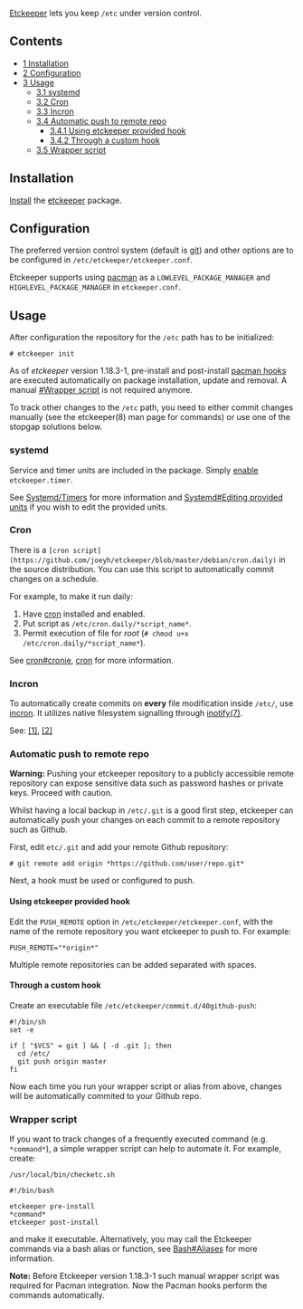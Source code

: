 [Etckeeper](http://etckeeper.branchable.com/) lets you keep `/etc` under version control.

## Contents

*   [1 Installation](#Installation)
*   [2 Configuration](#Configuration)
*   [3 Usage](#Usage)
    *   [3.1 systemd](#systemd)
    *   [3.2 Cron](#Cron)
    *   [3.3 Incron](#Incron)
    *   [3.4 Automatic push to remote repo](#Automatic_push_to_remote_repo)
        *   [3.4.1 Using etckeeper provided hook](#Using_etckeeper_provided_hook)
        *   [3.4.2 Through a custom hook](#Through_a_custom_hook)
    *   [3.5 Wrapper script](#Wrapper_script)

## Installation

[Install](/index.php/Install "Install") the [etckeeper](https://www.archlinux.org/packages/?name=etckeeper) package.

## Configuration

The preferred version control system (default is [git](/index.php/Git "Git")) and other options are to be configured in `/etc/etckeeper/etckeeper.conf`.

Etckeeper supports using [pacman](/index.php/Pacman "Pacman") as a `LOWLEVEL_PACKAGE_MANAGER` and `HIGHLEVEL_PACKAGE_MANAGER` in `etckeeper.conf`.

## Usage

After configuration the repository for the `/etc` path has to be initialized:

```
# etckeeper init

```

As of *etckeeper* version 1.18.3-1, pre-install and post-install [pacman hooks](/index.php/Pacman#Hooks "Pacman") are executed automatically on package installation, update and removal. A manual [#Wrapper script](#Wrapper_script) is not required anymore.

To track other changes to the `/etc` path, you need to either commit changes manually (see the etckeeper(8) man page for commands) or use one of the stopgap solutions below.

### systemd

Service and timer units are included in the package. Simply [enable](/index.php/Systemd/Timers#Management "Systemd/Timers") `etckeeper.timer`.

See [Systemd/Timers](/index.php/Systemd/Timers "Systemd/Timers") for more information and [Systemd#Editing provided units](/index.php/Systemd#Editing_provided_units "Systemd") if you wish to edit the provided units.

### Cron

There is a `[cron script](https://github.com/joeyh/etckeeper/blob/master/debian/cron.daily)` in the source distribution. You can use this script to automatically commit changes on a schedule.

For example, to make it run daily:

1.  Have [cron](/index.php/Cron "Cron") installed and enabled.
2.  Put script as `/etc/cron.daily/*script_name*`.
3.  Permit execution of file for *root* (`# chmod u+x /etc/cron.daily/*script_name*`).

See [cron#cronie](/index.php/Cron#cronie "Cron"), [cron](/index.php/Cron "Cron") for more information.

### Incron

To automatically create commits on **every** file modification inside `/etc/`, use [incron](https://www.archlinux.org/packages/?name=incron). It utilizes native filesystem signalling through [inotify(7)](http://man7.org/linux/man-pages/man7/inotify.7.html).

See: [[1]](http://inotify.aiken.cz/?section=incron&page=doc&lang=en), [[2]](https://linux.die.net/man/8/incrond)

### Automatic push to remote repo

**Warning:** Pushing your etckeeper repository to a publicly accessible remote repository can expose sensitive data such as password hashes or private keys. Proceed with caution.

Whilst having a local backup in `/etc/.git` is a good first step, etckeeper can automatically push your changes on each commit to a remote repository such as Github.

First, edit `etc/.git` and add your remote Github repository:

```
# git remote add origin *https://github.com/user/repo.git*

```

Next, a hook must be used or configured to push.

#### Using etckeeper provided hook

Edit the `PUSH_REMOTE` option in `/etc/etckeeper/etckeeper.conf`, with the name of the remote repository you want etckeeper to push to. For example:

```
PUSH_REMOTE="*origin*"

```

Multiple remote repositories can be added separated with spaces.

#### Through a custom hook

Create an executable file `/etc/etckeeper/commit.d/40github-push`:

```
#!/bin/sh
set -e

if [ "$VCS" = git ] && [ -d .git ]; then
  cd /etc/
  git push origin master
fi

```

Now each time you run your wrapper script or alias from above, changes will be automatically commited to your Github repo.

### Wrapper script

If you want to track changes of a frequently executed command (e.g. `*command*`), a simple wrapper script can help to automate it. For example, create:

 `/usr/local/bin/checketc.sh` 
```
#!/bin/bash

etckeeper pre-install
*command*
etckeeper post-install
```

and make it executable. Alternatively, you may call the Etckeeper commands via a bash alias or function, see [Bash#Aliases](/index.php/Bash#Aliases "Bash") for more information.

**Note:** Before Etckeeper version 1.18.3-1 such manual wrapper script was required for Pacman integration. Now the Pacman hooks perform the commands automatically.